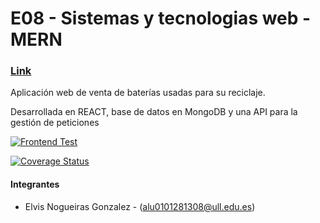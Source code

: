 # E08 - Sistemas y tecnologias web - MERN

### **[Link](https://boring-hugle-a0a209.netlify.app/)**

Aplicación web de venta de baterías usadas para su reciclaje.

Desarrollada en REACT, base de datos en MongoDB y una API para la gestión de peticiones

[![Frontend Test](https://github.com/SyTW-2122/E08/actions/workflows/test.yml/badge.svg)](https://github.com/SyTW-2122/E08/actions/workflows/test.yml)

[![Coverage Status](https://coveralls.io/repos/github/SyTW-2122/E08/badge.svg?branch=dev-api)](https://coveralls.io/github/SyTW-2122/E08?branch=dev-api)

#### Integrantes

* Elvis Nogueiras Gonzalez - (alu0101281308@ull.edu.es)
